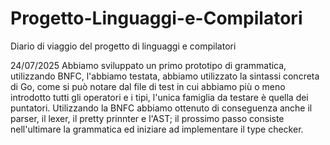 # Progetto-Linguaggi-e-Compilatori
Diario di viaggio del progetto di linguaggi e compilatori

24/07/2025
Abbiamo sviluppato un primo prototipo di grammatica, utilizzando BNFC, l'abbiamo testata, abbiamo utilizzato la sintassi concreta di Go, come si può notare dal file di test in cui abbiamo più o meno introdotto tutti gli operatori e i tipi, l'unica famiglia da testare è quella dei puntatori. Utilizzando la BNFC abbiamo ottenuto di conseguenza anche il parser, il lexer, il pretty prinnter e l'AST; il prossimo passo consiste nell'ultimare la grammatica ed iniziare ad implementare il type checker.
